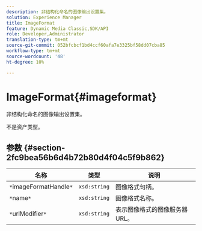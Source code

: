 ```yaml
---
description: 非结构化命名的图像输出设置集。
solution: Experience Manager
title: ImageFormat
feature: Dynamic Media Classic,SDK/API
role: Developer,Administrator
translation-type: tm+mt
source-git-commit: 052bfcbcf1bd4ccf60afa7e3325bf58dd07cba85
workflow-type: tm+mt
source-wordcount: '48'
ht-degree: 10%

---
```



# ImageFormat{#imageformat}

非结构化命名的图像输出设置集。

不是资产类型。

## 参数 {#section-2fc9bea56b6d4b72b80d4f04c5f9b862}

| 名称 | 类型 | 说明 |
|---|---|---|
| `*`imageFormatHandle`*` | `xsd:string` | 图像格式句柄。 |
| `*`name`*` | `xsd:string` | 图像格式名称。 |
| `*`urlModifier`*` | `xsd:string` | 表示图像格式的图像服务器URL。 |

